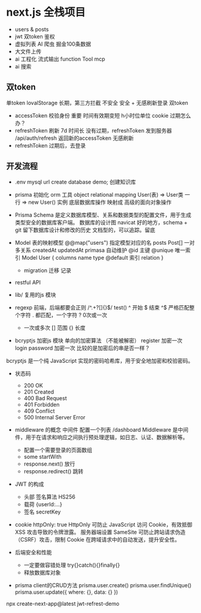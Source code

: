 # next.js 全栈项目

- users & posts
- jwt 双token 鉴权
- 虚拟列表
    AI 爬虫 掘金100条数据
- 大文件上传
- ai 工程化
    流式输出
    function Tool
    mcp
- ai 搜索

## 双token 
单token lovalStorage 长期，第三方拦截 不安全
安全 + 无感刷新登录
双token
- accessToken 校验身份 重要 时间有效期变短 h小时位单位 cookie
    过期怎么办？
- refreshToken 刷新 7d 时间长
    没有过期，refreshToken 发到服务器 /api/auth/refresh
    返回新的accessToken 无感刷新
- refreshToken 过期后，去登录

## 开发流程
- .env
    mysql url
    create database demo; 创建知识库

- prisma 初始化
    orm 工具
    object relational mapping 
    User(表) => User类
    一行  => new User() 实例
    底层数据库操作 映射成 高级的面向对象操作

- Prisma Schema 是定义数据库模型、关系和数据类型的配置文件，用于生成类型安全的数据库客户端。
    数据库的设计图
    navicat 好的地方，schema + git 留下数据库设计和修改的历史
    文档型的，可以追踪。留底

- Model 表的映射模型
    @@map("users") 指定模型对应的名
    posts        Post[]  一对多关系
    createdAt    updatedAt   primasa 自动维护
    @id 主键 @unique 唯一索引
    Model User {
        columns  name  type   @default
        索引
        relation
    }

    - migration 迁移
        记录 

- restful API
- lib/ 复用的js 模块
- regexp 
    前端，后端都要会正则
    /^.+?[]{}$/ test()
    ^ 开始  $ 结束  ^$ 严格匹配整个字符
    . 都匹配，一个字符
    ? 0次或一次
    + 一次或多次
    [] 范围
    {} 长度
- bcryptjs 加密js 模块 单向的加密算法 （不能被解密）
    register 加密一次
    login password 加密一次
    比较的是加密后的串是否一样？

bcryptjs 是一个纯 JavaScript 实现的密码哈希库，用于安全地加密和校验密码。

- 状态码
    - 200 OK
    - 201 Created
    - 400 Bad Request
    - 401 Forbidden
    - 409 Conflict
    - 500 Internal Server Error

- middleware 的概念
    中间件 配置一个列表
    /dashboard 
    Middleware 是中间件，用于在请求和响应之间执行预处理逻辑，如日志、认证、数据解析等。
    - 配置一个需要登录的页面数组
    - some startWith
    - response.next() 放行
    - response.redirect() 跳转

- JWT 的构成
    - 头部
        签名算法 HS256
    - 载荷
        {userId:...}
    - 签名
        secretKey

- cookie
    httpOnly: true
    HttpOnly 可防止 JavaScript 访问 Cookie，有效抵御 XSS 攻击导致的令牌泄露。
    服务器端设置
    SameSite 可防止跨站请求伪造（CSRF）攻击，限制 Cookie 在跨域请求中的自动发送，提升安全性。

- 后端安全和性能
    - 一定要做容错处理
        try{}catch(){}finally{}
    - 释放数据库对象
- prisma client的CRUD方法
    prisma.user.create()
    prisma.user.findUnique()
    prisma.user.update({
        where: {},
        data: {}
    })


npx create-next-app@latest jwt-refrest-demo
